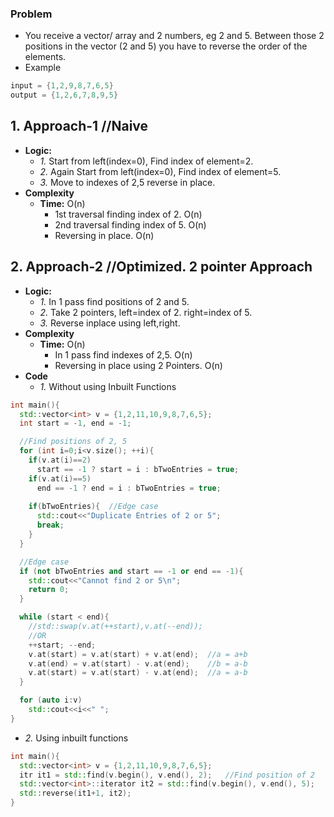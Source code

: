 ### Problem
- You receive a vector/ array and 2 numbers, eg 2 and 5. Between those 2 positions in the vector (2 and 5) you have to reverse the order of the elements.
- Example
```c
input = {1,2,9,8,7,6,5}
output = {1,2,6,7,8,9,5}
```

## 1. Approach-1    //Naive
- **Logic:**
  - *1.* Start from left(index=0), Find index of element=2.
  - *2.* Again Start from left(index=0), Find index of element=5.
  - *3.* Move to indexes of 2,5 reverse in place.
- **Complexity**
  - **Time:** O(n)
    - 1st traversal finding index of 2. O(n)
    - 2nd traversal finding index of 5. O(n)
    - Reversing in place. O(n)

## 2. Approach-2    //Optimized. 2 pointer Approach
- **Logic:**
  - *1.* In 1 pass find positions of 2 and 5.
  - *2.* Take 2 pointers, left=index of 2. right=index of 5.
  - *3.* Reverse inplace using left,right.
- **Complexity**
  - **Time:** O(n)
    - In 1 pass find indexes of 2,5.  O(n)
    - Reversing in place using 2 Pointers. O(n)
- **Code**
  - *1.* Without using Inbuilt Functions
```c++
int main(){
  std::vector<int> v = {1,2,11,10,9,8,7,6,5};
  int start = -1, end = -1;

  //Find positions of 2, 5
  for (int i=0;i<v.size(); ++i){
    if(v.at(i)==2)
      start == -1 ? start = i : bTwoEntries = true;
    if(v.at(i)==5)
      end == -1 ? end = i : bTwoEntries = true;
      
    if(bTwoEntries){  //Edge case
      std::cout<<"Duplicate Entries of 2 or 5";
      break;
    }
  }

  //Edge case
  if (not bTwoEntries and start == -1 or end == -1){
    std::cout<<"Cannot find 2 or 5\n";
    return 0;
  }

  while (start < end){
    //std::swap(v.at(++start),v.at(--end));
    //OR
    ++start; --end;
    v.at(start) = v.at(start) + v.at(end);  //a = a+b
    v.at(end) = v.at(start) - v.at(end);    //b = a-b
    v.at(start) = v.at(start) - v.at(end);  //a = a-b
  }

  for (auto i:v)
    std::cout<<i<<" ";
}
```
  - *2.* Using inbuilt functions
```c++
int main(){
  std::vector<int> v = {1,2,11,10,9,8,7,6,5};
  itr it1 = std::find(v.begin(), v.end(), 2);   //Find position of 2
  std::vector<int>::iterator it2 = std::find(v.begin(), v.end(), 5);   //Find position of 5
  std::reverse(it1+1, it2);                   
}
```
